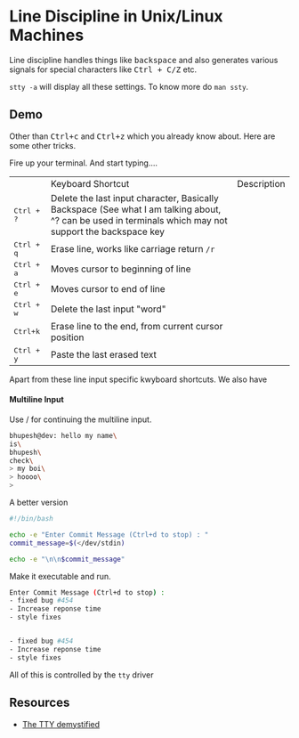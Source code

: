 # Line Discipline in Unix/Linux Machines

Line discipline handles things like <kbd>backspace</kbd> and also generates various signals for special characters like <kbd>Ctrl + C/Z</kbd> etc.

`stty -a` will display all these settings.
To know more do `man ssty`.

## Demo

Other than <kbd>Ctrl+c</kbd> and <kbd>Ctrl+z</kbd> which you already know about. Here are some other tricks.

Fire up your terminal. And start typing....

<table>
	<tr>
		<th>
			<td>Keyboard Shortcut</td>
			<td>Description</td>
		</th>
	</tr>
	<tr>
	<td><kbd>Ctrl + ?</kbd></td>
		<td>Delete the last input character, Basically Backspace (See what I am talking about, ^? can be used in terminals which may not support the backspace key</td>
	</tr>
	<tr>
		<td><kbd>Ctrl + q</kbd></td>
		<td>Erase line, works like carriage return <code>/r</code></td>
	</tr>
	<tr>
		<td><kbd>Ctrl + a</kbd></td>
		<td>Moves cursor to beginning of line</td>
	</tr>
	<tr>
		<td><kbd>Ctrl + e</kbd></td>
		<td>Moves cursor to end of line</td>
	</tr>
	<tr>
		<td><kbd>Ctrl + w</kbd></td>
		<td>Delete the last input "word"</td>
	</tr>
	<tr>
		<td><kbd>Ctrl+k</kbd></td>
		<td>Erase line to the end, from current cursor position</td>
	</tr>
	<tr>
		<td><kbd>Ctrl + y</kbd></td>
		<td>Paste the last erased text</td>
	</tr>
</table>

Apart from these line input specific kwyboard shortcuts. We also have

#### Multiline Input

Use / for continuing the multiline input.

```bash
bhupesh@dev: hello my name\
is\
bhupesh\
check\
> my boi\
> hoooo\
> 
```

A better version

```bash
#!/bin/bash

echo -e "Enter Commit Message (Ctrl+d to stop) : "
commit_message=$(</dev/stdin)

echo -e "\n\n$commit_message"
```

Make it executable and run.

```bash
Enter Commit Message (Ctrl+d to stop) : 
- fixed bug #454
- Increase reponse time
- style fixes


- fixed bug #454
- Increase reponse time
- style fixes

```

All of this is controlled by the `tty` driver

## Resources

- [The TTY demystified](https://www.linusakesson.net/programming/tty/index.php)
